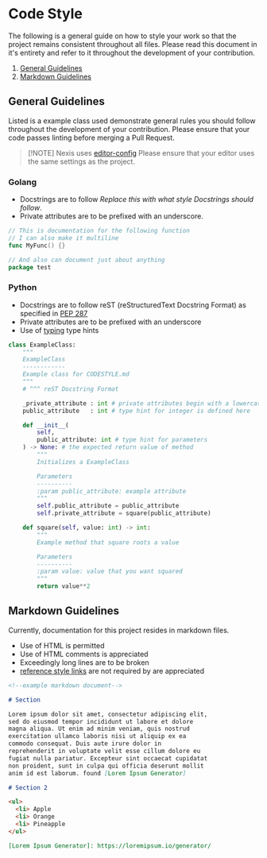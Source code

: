 # Code Style

The following is a general guide on how to style your work so that the project
remains consistent throughout all files. Please read this document in it's entirety
and refer to it throughout the development of your contribution.

1. [General Guidelines](#general-guidelines)
2. [Markdown Guidelines](#markdown-guidelines)

## General Guidelines

Listed is a example class used demonstrate general rules you should follow
throughout the development of your contribution.
Please ensure that your code passes linting before merging a Pull Request.

> [!NOTE] Nexis uses [editor-config](https://editorconfig.org)
> Please ensure that your editor uses the same settings as the project.

### Golang

- Docstrings are to follow _Replace this with what style Docstrings should follow_.
- Private attributes are to be prefixed with an underscore.

```go
// This is documentation for the following function
// I can also make it multiline
func MyFunc() {}

// And also can document just about anything
package test
```

### Python

- Docstrings are to follow reST (reStructuredText Docstring Format)
  as specified in [PEP 287](https://peps.python.org/pep-0287/)
- Private attributes are to be prefixed with an underscore
- Use of [typing](https://docs.python.org/3/library/typing.html) type hints

```python
class ExampleClass:
    """
    ExampleClass
    ------------
    Example class for CODESTYLE.md
    """
    # ^^^ reST Docstring Format

    _private_attribute : int # private attributes begin with a lowercase
    public_attribute   : int # type hint for integer is defined here

    def __init__(
        self,
        public_attribute: int # type hint for parameters
    ) -> None: # the expected return value of method
        """
        Initializes a ExampleClass

        Parameters
        ----------
        :param public_attribute: example attribute
        """
        self.public_attribute = public_attribute
        self.private_attribute = square(public_attribute)

    def square(self, value: int) -> int:
        """
        Example method that square roots a value

        Parameters
        ----------
        :param value: value that you want squared
        """
        return value**2
```

## Markdown Guidelines

Currently, documentation for this project resides in markdown files.

- Use of HTML is permitted
- Use of HTML comments is appreciated
- Exceedingly long lines are to be broken
- [reference style links][reference-style-links] are not required by are appreciated

```markdown
<!--example markdown document-->

# Section

Lorem ipsum dolor sit amet, consectetur adipiscing elit,
sed do eiusmod tempor incididunt ut labore et dolore
magna aliqua. Ut enim ad minim veniam, quis nostrud
exercitation ullamco laboris nisi ut aliquip ex ea
commodo consequat. Duis aute irure dolor in
reprehenderit in voluptate velit esse cillum dolore eu
fugiat nulla pariatur. Excepteur sint occaecat cupidatat
non proident, sunt in culpa qui officia deserunt mollit
anim id est laborum. found [Lorem Ipsum Generator]

# Section 2

<ul>
  <li> Apple
  <li> Orange
  <li> Pineapple
</ul>

[Lorem Ipsum Generator]: https://loremipsum.io/generator/
```

[reference-style-links]: https://www.markdownguide.org/basic-syntax/#reference-style-links
